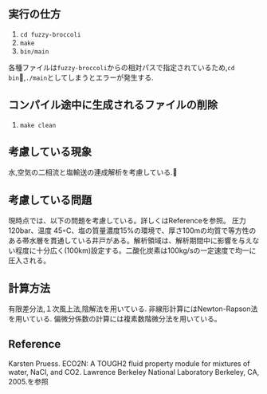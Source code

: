 ## 実行の仕方
1. `cd fuzzy-broccoli`
2. `make`
3. `bin/main`

各種ファイルは`fuzzy-broccoli`からの相対パスで指定されているため,`cd bin`,`./main`としてしまうとエラーが発生する.

## コンパイル途中に生成されるファイルの削除
1. `make clean`

## 考慮している現象
水,空気の二相流と塩輸送の連成解析を考慮している.

## 考慮している問題
現時点では、以下の問題を考慮している。詳しくはReferenceを参照。
圧力120bar、温度 45◦C、塩の質量濃度15%の環境で、厚さ100mの均質で等方性のある帯水層を貫通している井戸がある。解析領域は、解析期間中に影響を与えない程度に十分広く(100km)設定する。二酸化炭素は100kg/sの一定速度で均一に圧入される。

## 計算方法
有限差分法,１次風上法,陰解法を用いている.
非線形計算にはNewton-Rapson法を用いている.
偏微分係数の計算には複素数階微分法を用いている。

## Reference
Karsten Pruess. ECO2N: A TOUGH2 fluid property module for mixtures of water, NaCl, and CO2. Lawrence Berkeley National Laboratory Berkeley, CA, 2005.を参照
